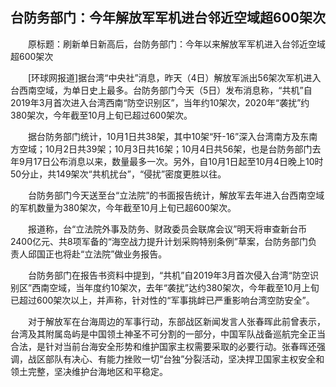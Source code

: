## 台防务部门：今年解放军军机进台邻近空域超600架次
　　原标题：刷新单日新高后，台防务部门：今年以来解放军军机进入台邻近空域超600架次

　　[环球网报道]据台湾“中央社”消息，昨天（4日）解放军派出56架次军机进入台西南空域，为单日史上最多。台防务部门今天（5日）发布消息称，“共机”自2019年3月首次进入台湾西南“防空识别区”，当年约10架次，2020年“袭扰”约380架次，今年截至10月上旬已超过600架次。

　　据台防务部门统计，10月1日共38架，其中10架“歼-16”深入台湾南方及东南方空域；10月2日共39架；10月3日共16架；10月4日共56架，也是台防务部门去年9月17日公布消息以来，数量最多一次。另外，自10月1日起至10月4日晚上10时50分止，共149架次“共机扰台”，“侵扰”密度更胜以往。

　　台防务部门今天送至台“立法院”的书面报告统计，解放军去年进入台西南空域的军机数量为380架次，今年截至10月上旬已超600架次。

　　报道称，台“立法院外事及防务、财政委员会联席会议”明天将审查新台币2400亿元、共8项军备的“海空战力提升计划采购特别条例”草案，台防务部门负责人邱国正也将赴“立法院”做业务报告。

　　台防务部门在报告书资料中提到，“共机”自2019年3月首次侵入台湾“防空识别区”西南空域，当年度约10架次，去年“袭扰”达约380架次，今年截至10月上旬已超过600架次以上，并声称，针对性的“军事挑衅已严重影响台湾空防安全”。

　　对于解放军在台海周边的军事行动，东部战区新闻发言人张春晖此前曾表示，台湾及其附属岛屿是中国领土神圣不可分割的一部分，中国军队战备巡航完全正当合法，是针对当前台海安全形势和维护国家主权需要采取的必要行动。张春晖还强调，战区部队有决心、有能力挫败一切“台独”分裂活动，坚决捍卫国家主权安全和领土完整，坚决维护台海地区和平稳定。

